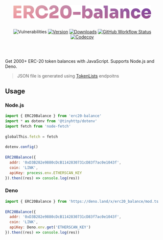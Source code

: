 <br />
<br />

<div align="center">
  <img src="logo.svg" width="450px" />
  <br /><br />

![Vulnerabilities][vulns-badge-url] [![Version][v-badge-url]][npm-url] [![Downloads][dl-badge-url]][npm-url] [![GitHub Workflow Status][gh-actions-img]][github-actions] [![Codecov][cov-badge-url]][cov-url]

</div>

<br />
<br />

Get 2000+ ERC-20 token balances with JavaScript. Supports Node.js and Deno.

> JSON file is generated using [TokenLists](https://tokenlists.org) endpoitns

## Usage

### Node.js

```js
import { ERC20Balance } from 'erc20-balance'
import * as dotenv from '@tinyhttp/dotenv'
import fetch from 'node-fetch'

globalThis.fetch = fetch

dotenv.config()

ERC20Balance({
  addr: '0xD3B282e9880cDcB1142830731cD83f7ac0e1043f',
  coin: 'LINK',
  apiKey: process.env.ETHERSCAN_KEY
}).then((res) => console.log(res))
```

### Deno

```js
import { ERC20Balance } from 'https://deno.land/x/erc20_balance/mod.ts'

ERC20Balance({
  addr: '0xD3B282e9880cDcB1142830731cD83f7ac0e1043f',
  coin: 'LINK',
  apiKey: Deno.env.get('ETHERSCAN_KEY')
}).then((res) => console.log(res))
```

[vulns-badge-url]: https://img.shields.io/snyk/vulnerabilities/npm/erc20-balance.svg?style=for-the-badge&label=vulns
[v-badge-url]: https://img.shields.io/npm/v/erc20-balance.svg?style=for-the-badge&label=&logo=npm
[npm-url]: https://www.npmjs.com/package/erc20-balance
[cov-badge-url]: https://img.shields.io/codecov/c/gh/talentlessguy/erc20-balance?style=for-the-badge
[cov-url]: https://codecov.io/gh/talentlessguy/erc20-balance
[dl-badge-url]: https://img.shields.io/npm/dt/erc20-balance?style=for-the-badge
[github-actions]: https://github.com/talentlessguy/erc20-balance/actions
[gh-actions-img]: https://img.shields.io/github/workflow/status/talentlessguy/tinyhttp/CI?style=for-the-badge&label=&logo=github
